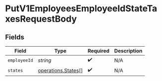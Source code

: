 # PutV1EmployeesEmployeeIdStateTaxesRequestBody


## Fields

| Field                                                           | Type                                                            | Required                                                        | Description                                                     |
| --------------------------------------------------------------- | --------------------------------------------------------------- | --------------------------------------------------------------- | --------------------------------------------------------------- |
| `employeeId`                                                    | *string*                                                        | :heavy_check_mark:                                              | N/A                                                             |
| `states`                                                        | [operations.States](../../../sdk/models/operations/states.md)[] | :heavy_check_mark:                                              | N/A                                                             |